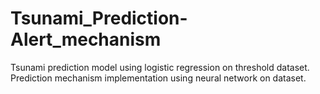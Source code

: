 # Tsunami_Prediction-Alert_mechanism
Tsunami prediction model using logistic regression on threshold dataset.
Prediction mechanism implementation using neural network on dataset.
